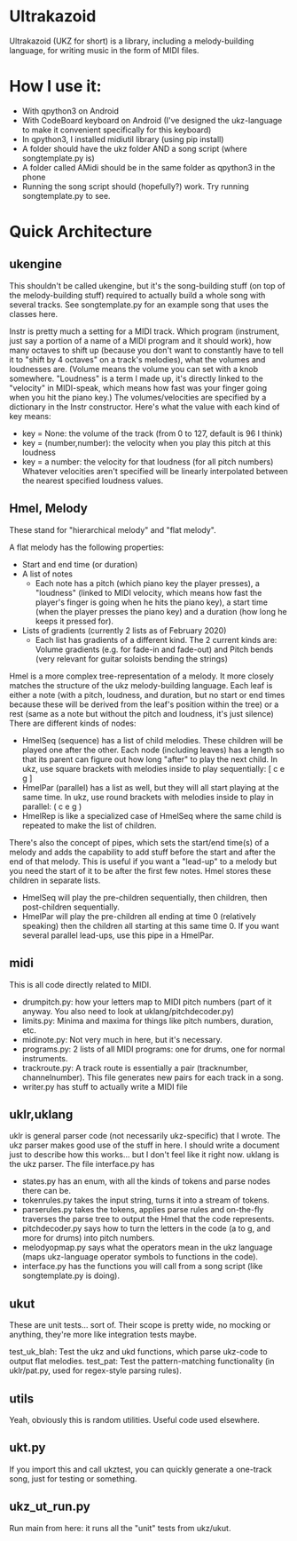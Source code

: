 # Ultrakazoid

Ultrakazoid (UKZ for short) is a library, including a melody-building language, for writing music in the form of MIDI files.


# How I use it:

* With qpython3 on Android
* With CodeBoard keyboard on Android (I've designed the ukz-language to make it convenient specifically for this keyboard)
* In qpython3, I installed midiutil library (using pip install)
* A folder should have the ukz folder AND a song script (where songtemplate.py is)
* A folder called AMidi should be in the same folder as qpython3 in the phone
* Running the song script should (hopefully?) work. Try running songtemplate.py to see.

# Quick Architecture

## ukengine

This shouldn't be called ukengine, but it's the song-building stuff (on top of the melody-building stuff) required to actually build a whole song with several tracks.
See songtemplate.py for an example song that uses the classes here.

Instr is pretty much a setting for a MIDI track. Which program (instrument, just say a portion of a name of a MIDI program and it should work), how many octaves to shift up (because you don't want to constantly have to tell it to "shift by 4 octaves" on a track's melodies), what the volumes and loudnesses are.
(Volume means the volume you can set with a knob somewhere. "Loudness" is a term I made up, it's directly linked to the "velocity" in MIDI-speak, which means how fast was your finger going when you hit the piano key.)
The volumes/velocities are specified by a dictionary in the Instr constructor. Here's what the value with each kind of key means:
* key = None: the volume of the track (from 0 to 127, default is 96 I think)
* key = (number,number): the velocity when you play this pitch at this loudness
* key = a number: the velocity for that loudness (for all pitch numbers)
Whatever velocities aren't specified will be linearly interpolated between the nearest specified loudness values.


## Hmel, Melody

These stand for "hierarchical melody" and "flat melody".

A flat melody has the following properties:
* Start and end time (or duration)
* A list of notes
    * Each note has a pitch (which piano key the player presses), a "loudness" (linked to MIDI velocity, which means how fast the player's finger is going when he hits the piano key), a start time (when the player presses the piano key) and a duration (how long he keeps it pressed for).
* Lists of gradients (currently 2 lists as of February 2020)
    * Each list has gradients of a different kind. The 2 current kinds are: Volume gradients (e.g. for fade-in and fade-out) and Pitch bends (very relevant for guitar soloists bending the strings)

Hmel is a more complex tree-representation of a melody. It more closely matches the structure of the ukz melody-building language.
Each leaf is either a note (with a pitch, loudness, and duration, but no start or end times because these will be derived from the leaf's position within the tree) or a rest (same as a note but without the pitch and loudness, it's just silence)
There are different kinds of nodes:
* HmelSeq (sequence) has a list of child melodies. These children will be played one after the other. Each node (including leaves) has a length so that its parent can figure out how long "after" to play the next child. In ukz, use square brackets with melodies inside to play sequentially: [ c e g ]
* HmelPar (parallel) has a list as well, but they will all start playing at the same time. In ukz, use round brackets with melodies inside to play in parallel: ( c e g )
* HmelRep is like a specialized case of HmelSeq where the same child is repeated to make the list of children.

There's also the concept of pipes, which sets the start/end time(s) of a melody and adds the capability to add stuff before the start and after the end of that melody. This is useful if you want a "lead-up" to a melody but you need the start of it to be after the first few notes. Hmel stores these children in separate lists.
* HmelSeq will play the pre-children sequentially, then children, then post-children sequentially.
* HmelPar will play the pre-children all ending at time 0 (relatively speaking) then the children all starting at this same time 0. If you want several parallel lead-ups, use this pipe in a HmelPar.

## midi

This is all code directly related to MIDI.
* drumpitch.py: how your letters map to MIDI pitch numbers (part of it anyway. You also need to look at uklang/pitchdecoder.py)
* limits.py: Minima and maxima for things like pitch numbers, duration, etc.
* midinote.py: Not very much in here, but it's necessary.
* programs.py: 2 lists of all MIDI programs: one for drums, one for normal instruments.
* trackroute.py: A track route is essentially a pair (tracknumber, channelnumber). This file generates new pairs for each track in a song.
* writer.py has stuff to actually write a MIDI file

## uklr,uklang

uklr is general parser code (not necessarily ukz-specific) that I wrote. The ukz parser makes good use of the stuff in here.
I should write a document just to describe how this works... but I don't feel like it right now.
uklang is the ukz parser. The file interface.py has 
* states.py has an enum, with all the kinds of tokens and parse nodes there can be.
* tokenrules.py takes the input string, turns it into a stream of tokens.
* parserules.py takes the tokens, applies parse rules and on-the-fly traverses the parse tree to output the Hmel that the code represents.
* pitchdecoder.py says how to turn the letters in the code (a to g, and more for drums) into pitch numbers.
* melodyopmap.py says what the operators mean in the ukz language (maps ukz-language operator symbols to functions in the code).
* interface.py has the functions you will call from a song script (like songtemplate.py is doing).

## ukut

These are unit tests... sort of. Their scope is pretty wide, no mocking or anything, they're more like integration tests maybe.

test_uk_blah: Test the ukz and ukd functions, which parse ukz-code to output flat melodies.
test_pat: Test the pattern-matching functionality (in uklr/pat.py, used for regex-style parsing rules).

## utils

Yeah, obviously this is random utilities. Useful code used elsewhere.

## ukt.py

If you import this and call ukztest, you can quickly generate a one-track song, just for testing or something.

## ukz_ut_run.py

Run main from here: it runs all the "unit" tests from ukz/ukut.

